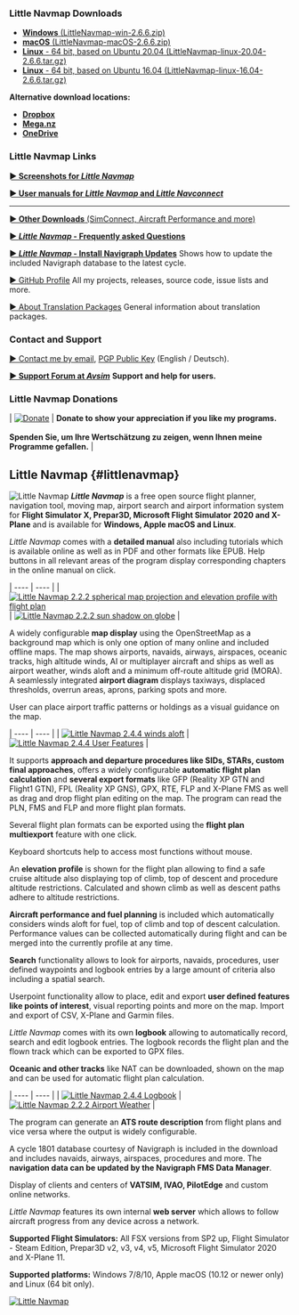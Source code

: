 ### Little Navmap Downloads

* [**Windows** (LittleNavmap-win-2.6.6.zip)](https://github.com/albar965/littlenavmap/releases/download/v2.6.6/LittleNavmap-win-2.6.6.zip)
* [**macOS** (LittleNavmap-macOS-2.6.6.zip)](https://github.com/albar965/littlenavmap/releases/download/v2.6.6/LittleNavmap-macOS-2.6.6.zip)
* [**Linux** - 64 bit, based on Ubuntu 20.04 (LittleNavmap-linux-20.04-2.6.6.tar.gz)](https://github.com/albar965/littlenavmap/releases/download/v2.6.6/LittleNavmap-linux-20.04-2.6.6.tar.gz)
* [**Linux** - 64 bit, based on Ubuntu 16.04 (LittleNavmap-linux-16.04-2.6.6.tar.gz)](https://github.com/albar965/littlenavmap/releases/download/v2.6.6/LittleNavmap-linux-16.04-2.6.6.tar.gz)

**Alternative download locations:**
* **[Dropbox](https://www.dropbox.com/sh/eh446yent4rz3uq/AACg8vMEmX8AxY_5Hjpt90kWa)**
* **[Mega.nz](https://mega.nz/#F!iOZHlIab!65qqRGToUUCxiSMmzbab1w)**
* **[OneDrive](https://1drv.ms/u/s!AoWYKlNEZds9auvFMliyQ3HK-lY?e=42ud1g)**

### Little Navmap Links

[**► Screenshots for _Little Navmap_**](littlenavmapscreens.html)

[**► User manuals for _Little Navmap_ and _Little Navconnect_**](/manuals.html)

-----

[**► Other Downloads** (SimConnect, Aircraft Performance and more)](https://www.littlenavmap.org/downloads)

[**► _Little Navmap_ - Frequently asked Questions**](littlenavmap-faq.html)

[**► _Little Navmap_ - Install Navigraph Updates**](littlenavmap_navigraph.html) Shows how to update the included Navigraph database to the latest cycle.

[► GitHub Profile](https://github.com/albar965) All my projects, releases, source code, issue lists and more.

[► About Translation Packages](littlenavmaptranslations.html) General information about translation packages.

### Contact and Support

<a href="alex AT littlenavmap DOT org"
   rel="nofollow"
   onclick="this.href='mailto:' + 'alex' + '@' + 'little' + 'nav' + 'map' + '.' + 'org'"
   onmouseleave="this.href='alex AT littlenavmap DOT org'"><span class="bold">► Contact me by email</span></a>,
<a rel="pgpkey" href="alex@littlenavmap.org.pubkey.asc">PGP Public Key</a> (English / Deutsch).

[**► Support Forum at _Avsim_**](https://www.avsim.com/forum/780-little-navmap-little-navconnect-little-logbook-support-forum) **Support and help for users.**

### Little Navmap Donations

|  [![Donate](assets/images/donate.png)](donate.html) | **Donate to show your appreciation if you like my programs.**<br/><br/>**Spenden Sie, um Ihre Wertschätzung zu zeigen, wenn Ihnen  meine Programme gefallen.** |

## Little Navmap {#littlenavmap}

![Little Navmap](assets/images/navroute.png) **_Little Navmap_** is a free open source flight planner, navigation tool, moving map,
airport search and airport information system for **Flight Simulator X, Prepar3D, Microsoft Flight Simulator 2020 and X-Plane** and is available for **Windows, Apple macOS and Linux**.

_Little Navmap_ comes with a **detailed manual** also including tutorials which is available online as well as in PDF and other formats like EPUB.
Help buttons in all relevant areas of the program display corresponding chapters in the online manual on click.

| ---- | ---- |
| [![Little Navmap 2.2.2 spherical map projection and elevation profile with flight plan](assets/images/spherical_small.jpg)](assets/images/spherical.jpg) | [![Little Navmap 2.2.2 sun shadow on globe](assets/images/sunshadow_small.jpg)](assets/images/sunshadow.jpg) |

A widely configurable **map display** using the OpenStreetMap as a background map which is only one
option of many online and included offline maps. The map shows airports, navaids, airways,
airspaces, oceanic tracks, high altitude winds, AI or multiplayer aircraft and ships as well as airport weather, winds aloft and a minimum off-route altitude grid (MORA). A seamlessly integrated **airport diagram** displays
taxiways, displaced thresholds, overrun areas, aprons, parking spots and more.

User can place airport traffic patterns or holdings as a visual guidance on the map.

| ---- | ---- |
| [![Little Navmap 2.4.4 winds aloft](assets/images/user_features_small.jpg)](assets/images/user_features.jpg) | [![Little Navmap 2.4.4 User Features](assets/images/wind_small.jpg)](assets/images/wind.jpg) |

It supports **approach and departure procedures like SIDs, STARs, custom final approaches**, offers a
widely configurable **automatic flight plan calculation** and **several export formats** like GFP \(Reality XP GTN
and Flight1 GTN\), FPL \(Reality XP GNS\), GPX, RTE, FLP and X-Plane FMS as well as drag and drop
flight plan editing on the map. The program can read the PLN, FMS and FLP and more flight plan formats.

Several flight plan formats can be exported using the **flight plan multiexport** feature with one click.

Keyboard shortcuts help to access most functions without mouse.

An **elevation profile** is shown for the flight plan allowing to find a safe cruise altitude also
displaying top of climb, top of descent and procedure altitude restrictions. Calculated and shown
climb as well as descent paths adhere to altitude restrictions.

**Aircraft performance and fuel planning** is included which automatically considers winds aloft for
fuel, top of climb and top of descent calculation. Performance values can be collected
automatically during flight and can be merged into the currently profile at any time.

**Search** functionality allows to look for airports, navaids, procedures, user defined waypoints and
logbook entries by a large amount of criteria also including a spatial search.

Userpoint functionality allow to place, edit and export **user defined features like points of
interest**, visual reporting points and more on the map. Import and export of CSV, X-Plane and Garmin
files.

_Little Navmap_ comes with its own **logbook** allowing to automatically record, search and edit
logbook entries. The logbook records the flight plan and the flown track which can be exported to
GPX files.

**Oceanic and other tracks** like NAT can be downloaded, shown on the map and can be used for
automatic flight plan calculation.

| ---- | ---- |
| [![Little Navmap 2.4.4 Logbook](assets/images/logbook_small.jpg)](assets/images/logbook.jpg) | [![Little Navmap 2.2.2 Airport Weather](assets/images/airportweather_small.jpg)](assets/images/airportweather.jpg) |

The program can generate an **ATS route description** from flight plans and vice versa where the output
is widely configurable.

A cycle 1801 database courtesy of Navigraph is included in the download and includes navaids,
airways, airspaces, procedures and more. The **navigation data can be updated by the Navigraph
FMS Data Manager**.

Display of clients and centers of **VATSIM, IVAO, PilotEdge** and custom online networks.

_Little Navmap_ features its own internal **web server** which allows to follow aircraft progress from
any device across a network.

**Supported Flight Simulators:** All FSX versions from SP2 up, Flight Simulator - Steam Edition,
Prepar3D v2, v3, v4, v5, Microsoft Flight Simulator 2020 and X-Plane 11.

**Supported platforms:** Windows 7/8/10, Apple macOS \(10.12 or newer only\) and Linux \(64 bit only\).

[![Little Navmap](assets/images/Tipp_FSMagazin_D_Neu_2014_50.png)](https://www.facebook.com/FSMAGAZIN/posts/1349379408450042)
